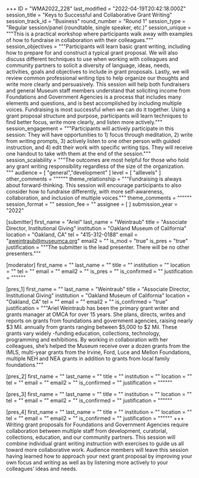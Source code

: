 +++
ID = "WMA2022_228"
last_modified = "2022-04-19T20:42:18.000Z"
session_title = "Keys to Successful and Collaborative Grant Writing"
session_track_id = "Business"
round_number = "Round 1"
session_type = "Regular session/panel (roundtable, single speaker, etc.)"
session_unique = """This is a practical workshop where participants walk away with examples of how to fundraise in collaboration with their colleagues."""
session_objectives = """Participants will learn basic grant writing, including how to prepare for and construct a typical grant proposal. We will also discuss different techniques to use when working with colleagues and community partners to solicit a diversity of language, ideas, needs, activities, goals and objectives to include in grant proposals. Lastly, we will review common professional writing tips to help organize our thoughts and write more clearly and persuasively. This session will help both fundraisers and general Museum staff members understand that soliciting income from Foundations and Government Agencies is a process that includes many elements and questions, and is best accomplished by including multiple voices. Fundraising is most successful when we can do it together. Using a grant proposal structure and purpose, participants will learn techniques to find better focus, write more clearly, and listen more actively."""
session_engagement = """Participants will actively participate in this session: They will have opportunities to 1) focus through meditation, 2) write from writing prompts, 3) actively listen to one other person with guided instruction, and 4) edit their work with specific writing tips. They will receive one handout to take with them at the end of the session."""
session_scalability = """The outcomes are most helpful for those who hold any grant writing responsibility regardless of the size of the organization. 
"""
audience = [ "general","development" ]
level = [ "alllevels" ]
other_comments = """"""
theme_relationship = """Fundraising is always about forward-thinking. This session will encourage participants to also consider how to fundraise differently, with more self-awareness, collaboration, and inclusion of multiple voices."""
theme_comments = """"""
session_format = ""
session_fee = ""
assignee = [  ]
submission_year = "2022"

[submitter]
first_name = "Ariel"
last_name = "Weintraub"
title = "Associate Director, Institutional Giving"
institution = "Oakland Museum of California"
location = "Oakland, CA"
tel = "415-312-0188"
email = "aweintraub@museumca.org"
email2 = ""
is_mod = "true"
is_pres = "true"
justification = """The submitter is the lead presenter. There will be no other presenters."""

[moderator]
first_name = ""
last_name = ""
title = ""
institution = ""
location = ""
tel = ""
email = ""
email2 = ""
is_pres = ""
is_confirmed = ""
justification = """"""

[pres_1]
first_name = ""
last_name = "Weintraub"
title = "Associate Director, Institutional Giving"
institution = "Oakland Museum of California"
location = "Oakland, CA"
tel = ""
email = ""
email2 = ""
is_confirmed = "true"
justification = """Ariel Weintraub has been the primary grant writer and grants manager at OMCA for over 15 years. She plans, directs, writes and reports on grants from foundations and government agencies, raising nearly $3 Mil. annually from grants ranging between $5,000 to $2 Mil. These grants vary widely -funding education, collections, technology, programming and exhibitions. By working in collaboration with her colleagues, she’s helped the Museum receive over a dozen grants from the IMLS, multi-year grants from the Irvine, Ford, Luce and Mellon Foundations, multiple NEH and NEA grants in addition to grants from local family foundations."""

[pres_2]
first_name = ""
last_name = ""
title = ""
institution = ""
location = ""
tel = ""
email = ""
email2 = ""
is_confirmed = ""
justification = """"""

[pres_3]
first_name = ""
last_name = ""
title = ""
institution = ""
location = ""
tel = ""
email = ""
email2 = ""
is_confirmed = ""
justification = """"""

[pres_4]
first_name = ""
last_name = ""
title = ""
institution = ""
location = ""
tel = ""
email = ""
email2 = ""
is_confirmed = ""
justification = """"""
+++
Writing grant proposals for Foundations and Government Agencies require collaboration between multiple staff from development, curatorial, collections, education, and our community partners. This session will combine individual grant writing instruction with exercises to guide us all toward more collaborative work. Audience members will leave this session having learned how to approach your next grant proposal by improving your own focus and writing as well as by listening more actively to your colleagues’ ideas and needs. 
